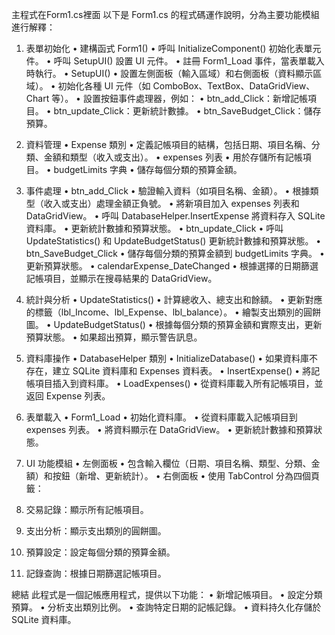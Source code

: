 主程式在Form1.cs裡面
以下是 Form1.cs 的程式碼運作說明，分為主要功能模組進行解釋：

1. 表單初始化
•	建構函式 Form1()
•	呼叫 InitializeComponent() 初始化表單元件。
•	呼叫 SetupUI() 設置 UI 元件。
•	註冊 Form1_Load 事件，當表單載入時執行。
•	SetupUI()
•	設置左側面板（輸入區域）和右側面板（資料顯示區域）。
•	初始化各種 UI 元件（如 ComboBox、TextBox、DataGridView、Chart 等）。
•	設置按鈕事件處理器，例如：
•	btn_add_Click：新增記帳項目。
•	btn_update_Click：更新統計數據。
•	btn_SaveBudget_Click：儲存預算。

2. 資料管理
•	Expense 類別
•	定義記帳項目的結構，包括日期、項目名稱、分類、金額和類型（收入或支出）。
•	expenses 列表
•	用於存儲所有記帳項目。
•	budgetLimits 字典
•	儲存每個分類的預算金額。

3. 事件處理
•	btn_add_Click
•	驗證輸入資料（如項目名稱、金額）。
•	根據類型（收入或支出）處理金額正負號。
•	將新項目加入 expenses 列表和 DataGridView。
•	呼叫 DatabaseHelper.InsertExpense 將資料存入 SQLite 資料庫。
•	更新統計數據和預算狀態。
•	btn_update_Click
•	呼叫 UpdateStatistics() 和 UpdateBudgetStatus() 更新統計數據和預算狀態。
•	btn_SaveBudget_Click
•	儲存每個分類的預算金額到 budgetLimits 字典。
•	更新預算狀態。
•	calendarExpense_DateChanged
•	根據選擇的日期篩選記帳項目，並顯示在搜尋結果的 DataGridView。

4. 統計與分析
•	UpdateStatistics()
•	計算總收入、總支出和餘額。
•	更新對應的標籤（lbl_Income、lbl_Expense、lbl_balance）。
•	繪製支出類別的圓餅圖。
•	UpdateBudgetStatus()
•	根據每個分類的預算金額和實際支出，更新預算狀態。
•	如果超出預算，顯示警告訊息。

5. 資料庫操作
•	DatabaseHelper 類別
•	InitializeDatabase()
•	如果資料庫不存在，建立 SQLite 資料庫和 Expenses 資料表。
•	InsertExpense()
•	將記帳項目插入到資料庫。
•	LoadExpenses()
•	從資料庫載入所有記帳項目，並返回 Expense 列表。

6. 表單載入
•	Form1_Load
•	初始化資料庫。
•	從資料庫載入記帳項目到 expenses 列表。
•	將資料顯示在 DataGridView。
•	更新統計數據和預算狀態。

7. UI 功能模組
•	左側面板
•	包含輸入欄位（日期、項目名稱、類型、分類、金額）和按鈕（新增、更新統計）。
•	右側面板
•	使用 TabControl 分為四個頁籤：
1.	交易記錄：顯示所有記帳項目。
2.	支出分析：顯示支出類別的圓餅圖。
3.	預算設定：設定每個分類的預算金額。
4.	記錄查詢：根據日期篩選記帳項目。

總結
此程式是一個記帳應用程式，提供以下功能：
•	新增記帳項目。
•	設定分類預算。
•	分析支出類別比例。
•	查詢特定日期的記帳記錄。
•	資料持久化存儲於 SQLite 資料庫。



